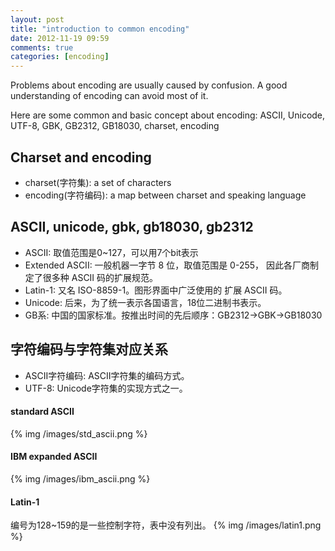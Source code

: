 ```yaml
---
layout: post
title: "introduction to common encoding"
date: 2012-11-19 09:59
comments: true
categories: [encoding]
---
```


Problems about encoding are usually caused by confusion.
A good understanding of encoding can avoid most of it.

Here are some common and basic concept about encoding:
ASCII, Unicode, UTF-8, GBK, GB2312, GB18030, charset, encoding

<!--more-->

Charset and encoding
--------------------

- charset(字符集): a set of characters
- encoding(字符编码): a map between charset and speaking language

ASCII, unicode, gbk, gb18030, gb2312
------------------------------------

- ASCII: 取值范围是0~127，可以用7个bit表示
- Extended ASCII: 一般机器一字节 8 位，取值范围是 0-255，
	因此各厂商制定了很多种 ASCII 码的扩展规范。
- Latin-1: 又名 ISO-8859-1。图形界面中广泛使用的 扩展 ASCII 码。
- Unicode: 后来，为了统一表示各国语言，18位二进制书表示。
- GB系: 中国的国家标准。按推出时间的先后顺序：GB2312->GBK->GB18030

字符编码与字符集对应关系
------------------------

- ASCII字符编码: ASCII字符集的编码方式。
- UTF-8: Unicode字符集的实现方式之一。

#### standard ASCII

{% img /images/std_ascii.png %}

#### IBM expanded ASCII

{% img /images/ibm_ascii.png %}

#### Latin-1

编号为128~159的是一些控制字符，表中没有列出。
{% img /images/latin1.png %}

